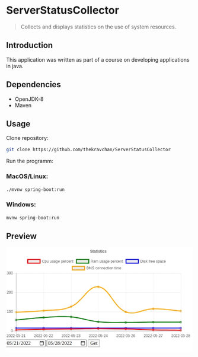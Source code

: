 # ServerStatusCollector
> Collects and displays statistics on the use of system resources.
## Introduction
This application was written as part of a course on developing applications in java.
## Dependencies

<ul>
<li>OpenJDK-8</li>
<li>Maven</li>
</ul>

## Usage
Clone repository:

```sh
git clone https://github.com/thekravchan/ServerStatusCollector
```

Run the programm:

### MacOS/Linux:

```sh
./mvnw spring-boot:run
```

### Windows:

```sh
mvnw spring-boot:run
```

## Preview
<img src="./preview.png" alt="preview">
